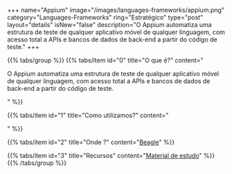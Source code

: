 +++
name="Appium"
image="/images/languages-frameworks/appium.png"
category="Languages-Frameworks"
ring="Estratégico"
type="post"
layout="details"
isNew="false"
description="O Appium automatiza uma estrutura de teste de qualquer aplicativo móvel de qualquer linguagem, com acesso total a APIs e bancos de dados de back-end a partir do código de teste."
+++

{{% tabs/group %}}
  {{% tabs/item id="0" title="O que é?" content="<p>O Appium automatiza uma estrutura de teste de qualquer aplicativo móvel de qualquer linguagem, com acesso total a APIs e bancos de dados de back-end a partir do código de teste.</p>" %}}

  {{% tabs/item id="1" title="Como utilizamos?" content="<p></p>" %}}

  {{% tabs/item id="2" title="Onde ?" content="<a href='https://usebeagle.io/' target='_blank'>Beagle</a>" %}}

  {{% tabs/item id="3" title="Recursos" content="<a href='https://appium.io/' target='_blank'>Material de estudo</a>" %}}
{{% /tabs/group %}}
